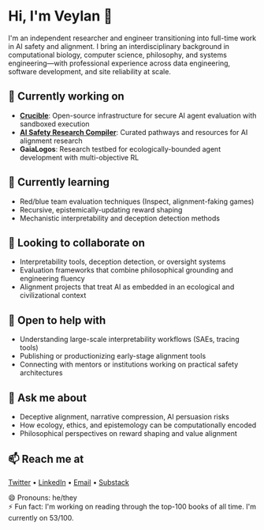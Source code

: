 # Hi, I'm Veylan 👋

I'm an independent researcher and engineer transitioning into full-time work in AI safety and alignment. I bring an interdisciplinary background in computational biology, computer science, philosophy, and systems engineering—with professional experience across data engineering, software development, and site reliability at scale.

## 🔭 Currently working on

- **[Crucible](https://github.com/VeylanSolmira/crucible-eval-platform)**: Open-source infrastructure for secure AI agent evaluation with sandboxed execution
- **[AI Safety Research Compiler](https://github.com/VeylanSolmira/ai-safety-research-compiler)**: Curated pathways and resources for AI alignment research
- **GaiaLogos**: Research testbed for ecologically-bounded agent development with multi-objective RL

## 🌱 Currently learning

- Red/blue team evaluation techniques (Inspect, alignment-faking games)
- Recursive, epistemically-updating reward shaping
- Mechanistic interpretability and deception detection methods

## 👯 Looking to collaborate on

- Interpretability tools, deception detection, or oversight systems
- Evaluation frameworks that combine philosophical grounding and engineering fluency
- Alignment projects that treat AI as embedded in an ecological and civilizational context

## 🤔 Open to help with

- Understanding large-scale interpretability workflows (SAEs, tracing tools)
- Publishing or productionizing early-stage alignment tools
- Connecting with mentors or institutions working on practical safety architectures

## 💬 Ask me about

- Deceptive alignment, narrative compression, AI persuasion risks
- How ecology, ethics, and epistemology can be computationally encoded
- Philosophical perspectives on reward shaping and value alignment

## 📫 Reach me at
[Twitter](https://twitter.com/VeylanSolmira) • [LinkedIn](https://linkedin.com/in/veylansolmira) • [Email](mailto:veylan.solmira@gmail.com) • [Substack](https://veylansolmira.substack.com)

😄 Pronouns: he/they  
⚡ Fun fact: I'm working on reading through the top-100 books of all time. I'm currently on 53/100.
